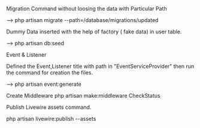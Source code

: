 Migration Command without loosing the data with Particular Path


--> php artisan migrate --path=/database/migrations/updated


Dummy Data inserted with the help of factory ( fake data) in user table.

--> php artisan db:seed

Event & Listener


Defined the Event,Listener title with path in "EventServiceProvider" then run the command for creation the files.

--> php artisan event:generate


Create Middleware
php artisan make:middleware CheckStatus



Publish Livewire assets command.

php artisan livewire:publish --assets
